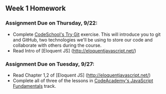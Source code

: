 ## Week 1 Homework

### Assignment Due on Thursday, 9/22:
* Complete [CodeSchool's Try Git](https://try.github.io/) exercise. This will introduce you to git and GitHub, two technologies we'll be using to store our code and collaborate with others during the course.
* Read Intro of [Eloquent JS] (http://eloquentjavascript.net/)

### Assignment Due on Tuesday, 9/27:
* Read Chapter 1,2 of [Eloquent JS] (http://eloquentjavascript.net/)
* Complete all of three of the lessons in [CodeAcademy's JavaScript Fundamentals](https://www.codecademy.com/en/tracks/javascript-upgraded) track.




